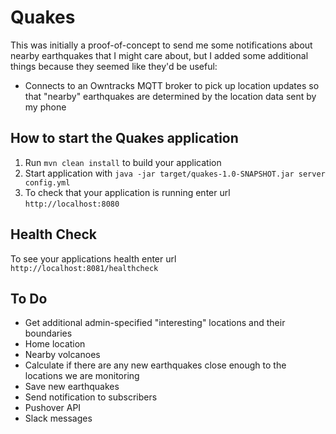 # Quakes

This was initially a proof-of-concept to send me some notifications about nearby earthquakes that I might care about, but I added some additional things because they seemed like they'd be useful:
 * Connects to an Owntracks MQTT broker to pick up location updates so that "nearby" earthquakes are determined by the location data sent by my phone

How to start the Quakes application
---

1. Run `mvn clean install` to build your application
1. Start application with `java -jar target/quakes-1.0-SNAPSHOT.jar server config.yml`
1. To check that your application is running enter url `http://localhost:8080`

Health Check
---

To see your applications health enter url `http://localhost:8081/healthcheck`


To Do
---

* Get additional admin-specified "interesting" locations and their boundaries
 * Home location
 * Nearby volcanoes
* Calculate if there are any new earthquakes close enough to the locations we are monitoring
* Save new earthquakes
* Send notification to subscribers
 * Pushover API
 * Slack messages
